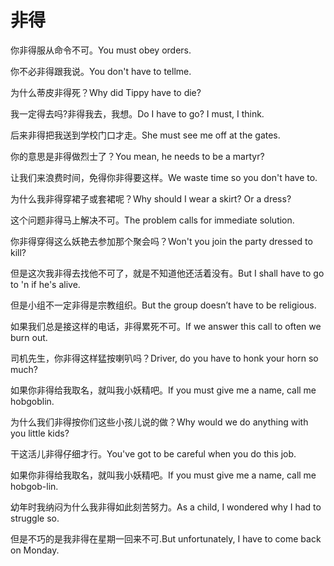# 非得

<p><span class="chinese">你非得服从命令不可。</span><span class="english">You must obey orders.</span></p>

<p><span class="chinese">你不必非得跟我说。</span><span class="english">You don't have to tellme.</span></p>

<p><span class="chinese">为什么蒂皮非得死？</span><span class="english">Why did Tippy have to die?</span></p>

<p><span class="chinese">我一定得去吗?非得我去，我想。</span><span class="english">Do I have to go? I must, I think.</span></p>

<p><span class="chinese">后来非得把我送到学校门口才走。</span><span class="english">She must see me off at the gates.</span></p>

<p><span class="chinese">你的意思是非得做烈士了？</span><span class="english">You mean, he needs to be a martyr?</span></p>

<p><span class="chinese">让我们来浪费时间，免得你非得要这样。</span><span class="english">We waste time so you don't have to.</span></p>

<p><span class="chinese">为什么我非得穿裙子或套裙呢？</span><span class="english">Why should I wear a skirt? Or a dress?</span></p>

<p><span class="chinese">这个问题非得马上解决不可。</span><span class="english">The problem calls for immediate solution.</span></p>

<p><span class="chinese">你非得穿得这么妖艳去参加那个聚会吗？</span><span class="english">Won't you join the party dressed to kill?</span></p>

<p><span class="chinese">但是这次我非得去找他不可了，就是不知道他还活着没有。</span><span class="english">But I shall have to go to 'n if he's alive.</span></p>

<p><span class="chinese">但是小组不一定非得是宗教组织。</span><span class="english">But the group doesn’t have to be religious.</span></p>

<p><span class="chinese">如果我们总是接这样的电话，非得累死不可。</span><span class="english">If we answer this call to often we burn out.</span></p>

<p><span class="chinese">司机先生，你非得这样猛按喇叭吗？</span><span class="english">Driver, do you have to honk your horn so much?</span></p>

<p><span class="chinese">如果你非得给我取名，就叫我小妖精吧。</span><span class="english">If you must give me a name, call me hobgoblin.</span></p>

<p><span class="chinese">为什么我们非得按你们这些小孩儿说的做？</span><span class="english">Why would we do anything with you little kids?</span></p>

<p><span class="chinese">干这活儿非得仔细才行。</span><span class="english">You've got to be careful when you do this job.</span></p>

<p><span class="chinese">如果你非得给我取名，就叫我小妖精吧。</span><span class="english">If you must give me a name, call me hobgob-lin.</span></p>

<p><span class="chinese">幼年时我纳闷为什么我非得如此刻苦努力。</span><span class="english">As a child, I wondered why I had to struggle so.</span></p>

<p><span class="chinese">但是不巧的是我非得在星期一回来不可.</span><span class="english">But unfortunately, I have to come back on Monday.</span></p>

